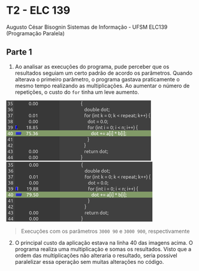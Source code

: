 # T2 - ELC 139

Augusto César Bisognin
Sistemas de Informação - UFSM
ELC139 (Programação Paralela)

## Parte 1

1. Ao analisar as execuções do programa, pude perceber que os resultados seguiam um certo padrão de acordo os parâmetros. Quando alterava o primeiro parâmetro, o programa gastava praticamente o mesmo tempo realizando as multiplicações. Ao aumentar o número de repetições, o custo do `for` tinha um leve aumento.


![3000-90](img/3000-90.png) ![3000-900](img/3000-900.png)

>Execuções com os parâmetros `3000 90` e `3000 900`, respectivamente

2. O principal custo da aplicação estava na linha 40 das imagens acima. O programa realiza uma multiplicação e somas os resultados. Visto que a ordem das multiplicações não alteraria o resultado, seria possivel paralelizar essa operação sem muitas alterações no código.
